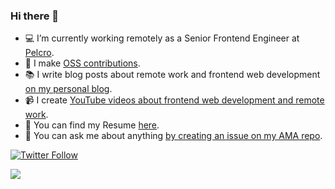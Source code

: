 ### Hi there 👋

- 💻 I’m currently working remotely as a Senior Frontend Engineer at [Pelcro](https://pelcro.com).
- 🌱 I make [OSS contributions](https://github.com/amrsekilly).
- 📚 I write blog posts about remote work and frontend web development [on my personal blog](https://amrsekilly.com).
- 📹 I create [YouTube videos about frontend web development and remote work](https://youtube.com/amrsekilly).
- 📙 You can find my Resume [here](https://github.com/amrsekilly/my-resume/raw/master/amr-elsekilly-resume.pdf).
- 💬 You can ask me about anything [by creating an issue on my AMA repo](https://github.com/amrsekilly/AMA/issues/new/choose).

[![Twitter Follow](https://img.shields.io/twitter/follow/amrsekilly?style=social)](https://twitter.com/amrsekilly)

<img src="https://media.giphy.com/media/48FhEMYGWji8/source.gif"> 

